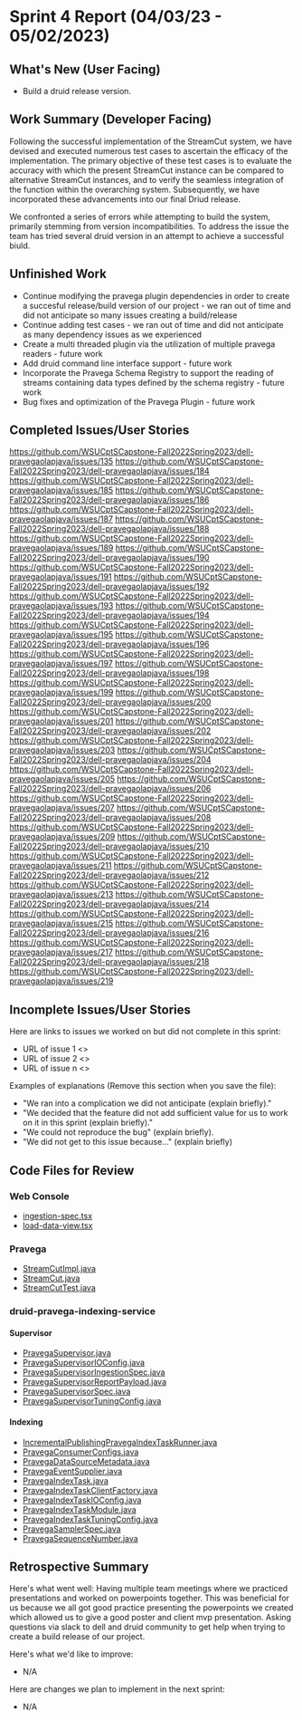 # Sprint 4 Report (04/03/23 - 05/02/2023)

## What's New (User Facing)
 * Build a druid release version.

## Work Summary (Developer Facing)
Following the successful implementation of the StreamCut system, we have devised and executed numerous test cases to ascertain the efficacy of the implementation. The primary objective of these test cases is to evaluate the accuracy with which the present StreamCut instance can be compared to alternative StreamCut instances, and to verify the seamless integration of the function within the overarching system. Subsequently, we have incorporated these advancements into our final Driud release. 

We confronted a series of errors while attempting to build the system, primarily stemming from version incompatibilities. To address the issue the team has tried several druid version in an attempt to achieve a successful biuld.

## Unfinished Work
- Continue modifying the pravega plugin dependencies in order to create a succesful release/build version of our project - we ran out of time and did not anticipate so many issues creating a build/release
- Continue adding test cases - we ran out of time and did not anticipate as many dependency issues as we experienced
- Create a multi threaded plugin via the utilization of multiple pravega readers - future work
- Add druid command line interface support - future work
- Incorporate the Pravega Schema Registry to support the reading of streams containing data types defined by the schema registry - future work
- Bug fixes and optimization of the Pravega Plugin - future work


## Completed Issues/User Stories
https://github.com/WSUCptSCapstone-Fall2022Spring2023/dell-pravegaolapjava/issues/135
https://github.com/WSUCptSCapstone-Fall2022Spring2023/dell-pravegaolapjava/issues/184
https://github.com/WSUCptSCapstone-Fall2022Spring2023/dell-pravegaolapjava/issues/185
https://github.com/WSUCptSCapstone-Fall2022Spring2023/dell-pravegaolapjava/issues/186
https://github.com/WSUCptSCapstone-Fall2022Spring2023/dell-pravegaolapjava/issues/187
https://github.com/WSUCptSCapstone-Fall2022Spring2023/dell-pravegaolapjava/issues/188
https://github.com/WSUCptSCapstone-Fall2022Spring2023/dell-pravegaolapjava/issues/189
https://github.com/WSUCptSCapstone-Fall2022Spring2023/dell-pravegaolapjava/issues/190
https://github.com/WSUCptSCapstone-Fall2022Spring2023/dell-pravegaolapjava/issues/191
https://github.com/WSUCptSCapstone-Fall2022Spring2023/dell-pravegaolapjava/issues/192
https://github.com/WSUCptSCapstone-Fall2022Spring2023/dell-pravegaolapjava/issues/193
https://github.com/WSUCptSCapstone-Fall2022Spring2023/dell-pravegaolapjava/issues/194
https://github.com/WSUCptSCapstone-Fall2022Spring2023/dell-pravegaolapjava/issues/195
https://github.com/WSUCptSCapstone-Fall2022Spring2023/dell-pravegaolapjava/issues/196
https://github.com/WSUCptSCapstone-Fall2022Spring2023/dell-pravegaolapjava/issues/197
https://github.com/WSUCptSCapstone-Fall2022Spring2023/dell-pravegaolapjava/issues/198
https://github.com/WSUCptSCapstone-Fall2022Spring2023/dell-pravegaolapjava/issues/199
https://github.com/WSUCptSCapstone-Fall2022Spring2023/dell-pravegaolapjava/issues/200
https://github.com/WSUCptSCapstone-Fall2022Spring2023/dell-pravegaolapjava/issues/201
https://github.com/WSUCptSCapstone-Fall2022Spring2023/dell-pravegaolapjava/issues/202
https://github.com/WSUCptSCapstone-Fall2022Spring2023/dell-pravegaolapjava/issues/203
https://github.com/WSUCptSCapstone-Fall2022Spring2023/dell-pravegaolapjava/issues/204
https://github.com/WSUCptSCapstone-Fall2022Spring2023/dell-pravegaolapjava/issues/205
https://github.com/WSUCptSCapstone-Fall2022Spring2023/dell-pravegaolapjava/issues/206
https://github.com/WSUCptSCapstone-Fall2022Spring2023/dell-pravegaolapjava/issues/207
https://github.com/WSUCptSCapstone-Fall2022Spring2023/dell-pravegaolapjava/issues/208
https://github.com/WSUCptSCapstone-Fall2022Spring2023/dell-pravegaolapjava/issues/209
https://github.com/WSUCptSCapstone-Fall2022Spring2023/dell-pravegaolapjava/issues/210
https://github.com/WSUCptSCapstone-Fall2022Spring2023/dell-pravegaolapjava/issues/211
https://github.com/WSUCptSCapstone-Fall2022Spring2023/dell-pravegaolapjava/issues/212
https://github.com/WSUCptSCapstone-Fall2022Spring2023/dell-pravegaolapjava/issues/213
https://github.com/WSUCptSCapstone-Fall2022Spring2023/dell-pravegaolapjava/issues/214
https://github.com/WSUCptSCapstone-Fall2022Spring2023/dell-pravegaolapjava/issues/215
https://github.com/WSUCptSCapstone-Fall2022Spring2023/dell-pravegaolapjava/issues/216
https://github.com/WSUCptSCapstone-Fall2022Spring2023/dell-pravegaolapjava/issues/217
https://github.com/WSUCptSCapstone-Fall2022Spring2023/dell-pravegaolapjava/issues/218
https://github.com/WSUCptSCapstone-Fall2022Spring2023/dell-pravegaolapjava/issues/219
 
 ## Incomplete Issues/User Stories
 Here are links to issues we worked on but did not complete in this sprint:
 
 * URL of issue 1 <<One sentence explanation of why issue was not completed>>
 * URL of issue 2 <<One sentence explanation of why issue was not completed>>
 * URL of issue n <<One sentence explanation of why issue was not completed>>
 
 Examples of explanations (Remove this section when you save the file):
  * "We ran into a complication we did not anticipate (explain briefly)." 
  * "We decided that the feature did not add sufficient value for us to work on it in this sprint (explain briefly)."
  * "We could not reproduce the bug" (explain briefly).
  * "We did not get to this issue because..." (explain briefly)

## Code Files for Review
### Web Console
- [ingestion-spec.tsx](https://github.com/WSUCptSCapstone-Fall2022Spring2023/dell-pravegaolapjava/blob/pravega-connector/web-console/src/druid-models/ingestion-spec/ingestion-spec.tsx)
- [load-data-view.tsx](https://github.com/WSUCptSCapstone-Fall2022Spring2023/dell-pravegaolapjava/blob/pravega-connector/web-console/src/views/load-data-view/load-data-view.tsx)
### Pravega
- [StreamCutImpl.java](https://github.com/derekm/pravega/blob/c76e8773cdf758301dd335e4c652a660acc7a0fd/client/src/main/java/io/pravega/client/stream/impl/StreamCutImpl.java)
- [StreamCut.java](https://github.com/derekm/pravega/blob/c76e8773cdf758301dd335e4c652a660acc7a0fd/client/src/main/java/io/pravega/client/stream/StreamCut.java)
- [StreamCutTest.java](https://github.com/derekm/pravega/blob/a606aa7bc47a3aa9b52f200a78673895e5e9b9d9/client/src/test/java/io/pravega/client/stream/StreamCutTest.java)
### druid-pravega-indexing-service
#### Supervisor
- [PravegaSupervisor.java](https://github.com/WSUCptSCapstone-Fall2022Spring2023/dell-pravegaolapjava/blob/pravega-connector/extensions-core/pravega-indexing-service/src/main/java/org/apache/druid/indexing/pravega/supervisor/PravegaSupervisor.java)
- [PravegaSupervisorIOConfig.java](https://github.com/WSUCptSCapstone-Fall2022Spring2023/dell-pravegaolapjava/blob/pravega-connector/extensions-core/pravega-indexing-service/src/main/java/org/apache/druid/indexing/pravega/supervisor/PravegaSupervisorIOConfig.java)
- [PravegaSupervisorIngestionSpec.java](https://github.com/WSUCptSCapstone-Fall2022Spring2023/dell-pravegaolapjava/blob/pravega-connector/extensions-core/pravega-indexing-service/src/main/java/org/apache/druid/indexing/pravega/supervisor/PravegaSupervisorIngestionSpec.java)
- [PravegaSupervisorReportPayload.java](https://github.com/WSUCptSCapstone-Fall2022Spring2023/dell-pravegaolapjava/blob/pravega-connector/extensions-core/pravega-indexing-service/src/main/java/org/apache/druid/indexing/pravega/supervisor/PravegaSupervisorReportPayload.java)
- [PravegaSupervisorSpec.java](https://github.com/WSUCptSCapstone-Fall2022Spring2023/dell-pravegaolapjava/blob/pravega-connector/extensions-core/pravega-indexing-service/src/main/java/org/apache/druid/indexing/pravega/supervisor/PravegaSupervisorSpec.java)
- [PravegaSupervisorTuningConfig.java](https://github.com/WSUCptSCapstone-Fall2022Spring2023/dell-pravegaolapjava/blob/pravega-connector/extensions-core/pravega-indexing-service/src/main/java/org/apache/druid/indexing/pravega/supervisor/PravegaSupervisorTuningConfig.java)
#### Indexing
- [IncrementalPublishingPravegaIndexTaskRunner.java](https://github.com/WSUCptSCapstone-Fall2022Spring2023/dell-pravegaolapjava/blob/pravega-connector/extensions-core/pravega-indexing-service/src/main/java/org/apache/druid/indexing/pravega/IncrementalPublishingPravegaIndexTaskRunner.java)
- [PravegaConsumerConfigs.java](https://github.com/WSUCptSCapstone-Fall2022Spring2023/dell-pravegaolapjava/blob/pravega-connector/extensions-core/pravega-indexing-service/src/main/java/org/apache/druid/indexing/pravega/PravegaConsumerConfigs.java)
- [PravegaDataSourceMetadata.java](https://github.com/WSUCptSCapstone-Fall2022Spring2023/dell-pravegaolapjava/blob/pravega-connector/extensions-core/pravega-indexing-service/src/main/java/org/apache/druid/indexing/pravega/PravegaDataSourceMetadata.java)
- [PravegaEventSupplier.java](https://github.com/WSUCptSCapstone-Fall2022Spring2023/dell-pravegaolapjava/blob/pravega-connector/extensions-core/pravega-indexing-service/src/main/java/org/apache/druid/indexing/pravega/PravegaEventSupplier.java)
- [PravegaIndexTask.java](https://github.com/WSUCptSCapstone-Fall2022Spring2023/dell-pravegaolapjava/blob/pravega-connector/extensions-core/pravega-indexing-service/src/main/java/org/apache/druid/indexing/pravega/PravegaIndexTask.java)
- [PravegaIndexTaskClientFactory.java](https://github.com/WSUCptSCapstone-Fall2022Spring2023/dell-pravegaolapjava/blob/pravega-connector/extensions-core/pravega-indexing-service/src/main/java/org/apache/druid/indexing/pravega/PravegaIndexTaskClientFactory.java)
- [PravegaIndexTaskIOConfig.java](https://github.com/WSUCptSCapstone-Fall2022Spring2023/dell-pravegaolapjava/blob/pravega-connector/extensions-core/pravega-indexing-service/src/main/java/org/apache/druid/indexing/pravega/PravegaIndexTaskIOConfig.java)
- [PravegaIndexTaskModule.java](https://github.com/WSUCptSCapstone-Fall2022Spring2023/dell-pravegaolapjava/blob/pravega-connector/extensions-core/pravega-indexing-service/src/main/java/org/apache/druid/indexing/pravega/PravegaIndexTaskModule.java)
- [PravegaIndexTaskTuningConfig.java](https://github.com/WSUCptSCapstone-Fall2022Spring2023/dell-pravegaolapjava/blob/pravega-connector/extensions-core/pravega-indexing-service/src/main/java/org/apache/druid/indexing/pravega/PravegaIndexTaskTuningConfig.java)
- [PravegaSamplerSpec.java](https://github.com/WSUCptSCapstone-Fall2022Spring2023/dell-pravegaolapjava/blob/pravega-connector/extensions-core/pravega-indexing-service/src/main/java/org/apache/druid/indexing/pravega/PravegaSamplerSpec.java)
- [PravegaSequenceNumber.java](https://github.com/WSUCptSCapstone-Fall2022Spring2023/dell-pravegaolapjava/blob/pravega-connector/extensions-core/pravega-indexing-service/src/main/java/org/apache/druid/indexing/pravega/PravegaSequenceNumber.java)
 
## Retrospective Summary
Here's what went well: Having multiple team meetings where we practiced presentations and worked on powerpoints together. This was beneficial for us because we all got good practice presenting the powerpoints we created which allowed us to give a good poster and client mvp presentation. Asking questions via slack to dell and druid community to get help when trying to create a build release of our project.
 
Here's what we'd like to improve:
   * N/A
  
Here are changes we plan to implement in the next sprint:
   * N/A

